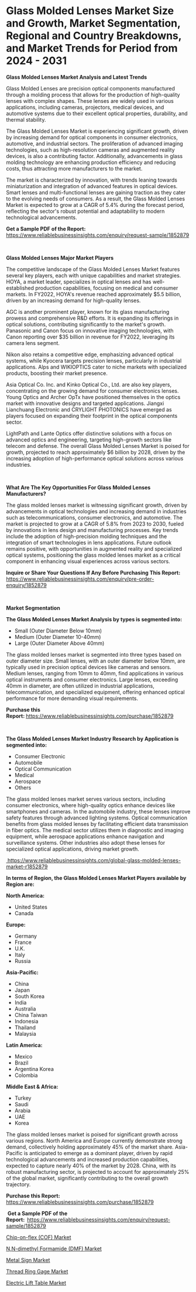 <p><h1>Glass Molded Lenses Market Size and Growth, Market Segmentation, Regional and Country Breakdowns, and Market Trends for Period from 2024 -  2031</h1></p><p><strong>Glass Molded Lenses Market Analysis and Latest Trends</strong></p>
<p><p>Glass Molded Lenses are precision optical components manufactured through a molding process that allows for the production of high-quality lenses with complex shapes. These lenses are widely used in various applications, including cameras, projectors, medical devices, and automotive systems due to their excellent optical properties, durability, and thermal stability.</p><p>The Glass Molded Lenses Market is experiencing significant growth, driven by increasing demand for optical components in consumer electronics, automotive, and industrial sectors. The proliferation of advanced imaging technologies, such as high-resolution cameras and augmented reality devices, is also a contributing factor. Additionally, advancements in glass molding technology are enhancing production efficiency and reducing costs, thus attracting more manufacturers to the market.</p><p>The market is characterized by innovation, with trends leaning towards miniaturization and integration of advanced features in optical devices. Smart lenses and multi-functional lenses are gaining traction as they cater to the evolving needs of consumers. As a result, the Glass Molded Lenses Market is expected to grow at a CAGR of 5.4% during the forecast period, reflecting the sector's robust potential and adaptability to modern technological advancements.</p></p>
<p><strong>Get a Sample PDF of the Report:&nbsp;</strong> <a href="https://www.reliablebusinessinsights.com/enquiry/request-sample/1852879?utm_campaign=96&utm_medium=2&utm_source=Github&utm_content=ia&utm_term=17102024&utm_id=glass-molded-lenses">https://www.reliablebusinessinsights.com/enquiry/request-sample/1852879</a></p>
<p>&nbsp;</p>
<p><strong>Glass Molded Lenses Major Market Players</strong></p>
<p><p>The competitive landscape of the Glass Molded Lenses Market features several key players, each with unique capabilities and market strategies. HOYA, a market leader, specializes in optical lenses and has well-established production capabilities, focusing on medical and consumer markets. In FY2022, HOYA's revenue reached approximately $5.5 billion, driven by an increasing demand for high-quality lenses.</p><p>AGC is another prominent player, known for its glass manufacturing prowess and comprehensive R&D efforts. It is expanding its offerings in optical solutions, contributing significantly to the market's growth. Panasonic and Canon focus on innovative imaging technologies, with Canon reporting over $35 billion in revenue for FY2022, leveraging its camera lens segment.</p><p>Nikon also retains a competitive edge, emphasizing advanced optical systems, while Kyocera targets precision lenses, particularly in industrial applications. Alps and WIKIOPTICS cater to niche markets with specialized products, boosting their market presence.</p><p>Asia Optical Co. Inc. and Kinko Optical Co., Ltd. are also key players, concentrating on the growing demand for consumer electronics lenses. Young Optics and Archer OpTx have positioned themselves in the optics market with innovative designs and targeted applications. Jiangxi Lianchuang Electronic and CRYLIGHT PHOTONICS have emerged as players focused on expanding their footprint in the optical components sector.</p><p>LightPath and Lante Optics offer distinctive solutions with a focus on advanced optics and engineering, targeting high-growth sectors like telecom and defense. The overall Glass Molded Lenses Market is poised for growth, projected to reach approximately $6 billion by 2028, driven by the increasing adoption of high-performance optical solutions across various industries.</p></p>
<p>&nbsp;</p>
<p><strong>What Are The Key Opportunities For Glass Molded Lenses Manufacturers?</strong></p>
<p><p>The glass molded lenses market is witnessing significant growth, driven by advancements in optical technologies and increasing demand in industries such as telecommunications, consumer electronics, and automotive. The market is projected to grow at a CAGR of 5.8% from 2023 to 2030, fueled by innovations in lens design and manufacturing processes. Key trends include the adoption of high-precision molding techniques and the integration of smart technologies in lens applications. Future outlook remains positive, with opportunities in augmented reality and specialized optical systems, positioning the glass molded lenses market as a critical component in enhancing visual experiences across various sectors.</p></p>
<p><strong>Inquire or Share Your Questions If Any Before Purchasing This Report:</strong> <a href="https://www.reliablebusinessinsights.com/enquiry/pre-order-enquiry/1852879?utm_campaign=96&utm_medium=2&utm_source=Github&utm_content=ia&utm_term=17102024&utm_id=glass-molded-lenses">https://www.reliablebusinessinsights.com/enquiry/pre-order-enquiry/1852879</a></p>
<p>&nbsp;</p>
<p><strong>Market Segmentation</strong></p>
<p><strong>The Glass Molded Lenses Market Analysis by types is segmented into:</strong></p>
<p><ul><li>Small (Outer Diameter Below 10mm)</li><li>Medium (Outer Diameter 10-40mm)</li><li>Large (Outer Diameter Above 40mm)</li></ul></p>
<p><p>The glass molded lenses market is segmented into three types based on outer diameter size. Small lenses, with an outer diameter below 10mm, are typically used in precision optical devices like cameras and sensors. Medium lenses, ranging from 10mm to 40mm, find applications in various optical instruments and consumer electronics. Large lenses, exceeding 40mm in diameter, are often utilized in industrial applications, telecommunication, and specialized equipment, offering enhanced optical performance for more demanding visual requirements.</p></p>
<p><strong>Purchase this Report:&nbsp;</strong><a href="https://www.reliablebusinessinsights.com/purchase/1852879?utm_campaign=96&utm_medium=2&utm_source=Github&utm_content=ia&utm_term=17102024&utm_id=glass-molded-lenses">https://www.reliablebusinessinsights.com/purchase/1852879</a></p>
<p>&nbsp;</p>
<p><strong>The Glass Molded Lenses Market Industry Research by Application is segmented into:</strong></p>
<p><ul><li>Consumer Electronic</li><li>Automobile</li><li>Optical Communication</li><li>Medical</li><li>Aerospace</li><li>Others</li></ul></p>
<p><p>The glass molded lenses market serves various sectors, including consumer electronics, where high-quality optics enhance devices like smartphones and cameras. In the automobile industry, these lenses improve safety features through advanced lighting systems. Optical communication benefits from glass molded lenses by facilitating efficient data transmission in fiber optics. The medical sector utilizes them in diagnostic and imaging equipment, while aerospace applications enhance navigation and surveillance systems. Other industries also adopt these lenses for specialized optical applications, driving market growth.</p></p>
<p><a href="https://www.reliablebusinessinsights.com/global-glass-molded-lenses-market-r1852879?utm_campaign=96&utm_medium=2&utm_source=Github&utm_content=ia&utm_term=17102024&utm_id=glass-molded-lenses">&nbsp;https://www.reliablebusinessinsights.com/global-glass-molded-lenses-market-r1852879</a></p>
<p><strong>In terms of Region, the Glass Molded Lenses Market Players available by Region are:</strong></p>
<p>
    <p> <strong> North America: </strong>
        <ul>
            <li>United States</li>
            <li>Canada</li>
        </ul>
        </p> 
    <p> <strong> Europe: </strong>
        <ul>
            <li>Germany</li>
            <li>France</li>
            <li>U.K.</li>
            <li>Italy</li>
            <li>Russia</li>
        </ul>
        </p> 
    <p> <strong> Asia-Pacific: </strong>
        <ul>
            <li>China</li>
            <li>Japan</li>
            <li>South Korea</li>
            <li>India</li>
            <li>Australia</li>
            <li>China Taiwan</li>
            <li>Indonesia</li>
            <li>Thailand</li>
            <li>Malaysia</li>
        </ul>
        </p> 
    <p> <strong> Latin America: </strong>
        <ul>
            <li>Mexico</li>
            <li>Brazil</li>
            <li>Argentina Korea</li>
            <li>Colombia</li>
        </ul>
        </p> 
    <p> <strong> Middle East & Africa: </strong>
        <ul>
            <li>Turkey</li>
            <li>Saudi</li>
            <li>Arabia</li>
            <li>UAE</li>
            <li>Korea</li>
        </ul>
    </p>
    </p>
<p><p>The glass molded lenses market is poised for significant growth across various regions. North America and Europe currently demonstrate strong demand, collectively holding approximately 45% of the market share. Asia-Pacific is anticipated to emerge as a dominant player, driven by rapid technological advancements and increased production capabilities, expected to capture nearly 40% of the market by 2028. China, with its robust manufacturing sector, is projected to account for approximately 25% of the global market, significantly contributing to the overall growth trajectory.</p></p>
<p><strong>Purchase this Report: </strong><a href="https://www.reliablebusinessinsights.com/purchase/1852879?utm_campaign=96&utm_medium=2&utm_source=Github&utm_content=ia&utm_term=17102024&utm_id=glass-molded-lenses">https://www.reliablebusinessinsights.com/purchase/1852879</a></p>
<p>&nbsp;<strong>Get a Sample PDF of the Report:&nbsp;&nbsp;</strong><a href="https://www.reliablebusinessinsights.com/enquiry/request-sample/1852879?utm_campaign=96&utm_medium=2&utm_source=Github&utm_content=ia&utm_term=17102024&utm_id=glass-molded-lenses">https://www.reliablebusinessinsights.com/enquiry/request-sample/1852879</a></p>
<p><strong></strong></p>
<p><p><a href="https://github.com/bramarquesw0f/Market-Research-Report-List-1/blob/main/chip-on-flex-cof-market.md?utm_campaign=96&utm_medium=2&utm_source=Github&utm_content=ia&utm_term=17102024&utm_id=glass-molded-lenses">Chip-on-flex (COF) Market</a></p><p><a href="https://github.com/birroctaymonyj/Market-Research-Report-List-1/blob/main/nn-dimethyl-formamide-dmf-market.md?utm_campaign=96&utm_medium=2&utm_source=Github&utm_content=ia&utm_term=17102024&utm_id=glass-molded-lenses">N,N-dimethyl Formamide (DMF) Market</a></p><p><a href="https://www.linkedin.com/pulse/metal-sign-market-global-regional-analysis-2024-2031-seeresearch-yedif?utm_campaign=96&utm_medium=2&utm_source=Github&utm_content=ia&utm_term=17102024&utm_id=glass-molded-lenses">Metal Sign Market</a></p><p><a href="https://issuu.com/reportprime-2/docs/thread-ring-gage-market-size-2030.p_979a6267ce5a4e?utm_campaign=96&utm_medium=2&utm_source=Github&utm_content=ia&utm_term=17102024&utm_id=glass-molded-lenses">Thread Ring Gage Market</a></p><p><a href="https://issuu.com/reportprime-2/docs/electric-lift-table-market-size-203_3bfe4d5d0d1e89?utm_campaign=96&utm_medium=2&utm_source=Github&utm_content=ia&utm_term=17102024&utm_id=glass-molded-lenses">Electric Lift Table Market</a></p></p>